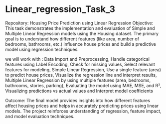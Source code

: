# Linear_regression_Task_3

Repository: Housing Price Prediction using Linear Regression
Objective:
This task demonstrates the implementation and evaluation of Simple and Multiple Linear Regression models using the Housing dataset. The primary goal is to understand how different features (like area, number of bedrooms, bathrooms, etc.) influence house prices and build a predictive model using regression techniques.



we will work with : 
Data Import and Preprocessing,
Handle categorical features using Label Encoding,
Check for missing values,
Select relevant features for modeling,
Simple Linear Regression,
Use a single feature (area) to predict house prices,
Visualize the regression line and interpret results,
Multiple Linear Regression by using multiple features (area, bedrooms, bathrooms, stories, parking),
Evaluating the model using MAE, MSE, and R²,
Visualizing predictions vs actual values and 
Interpret model coefficients

Outcome:
The final model provides insights into how different features affect housing prices and helps in accurately predicting prices using linear models. The project reinforces understanding of regression, feature impact, and model evaluation techniques.


